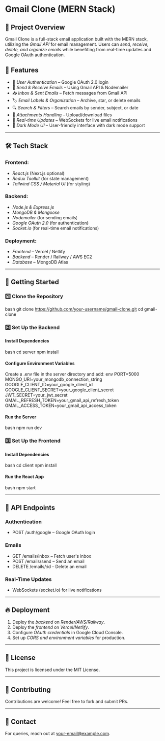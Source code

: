 # Gmail Clone (MERN Stack)

## 📌 Project Overview
Gmail Clone is a full-stack email application built with the MERN stack, utilizing the *Gmail API* for email management. Users can *send, receive, delete, and organize emails* while benefiting from real-time updates and Google OAuth authentication.

## 🚀 Features
- 🔐 *User Authentication* – Google OAuth 2.0 login
- 📩 *Send & Receive Emails* – Using Gmail API & Nodemailer
- 📥 *Inbox & Sent Emails* – Fetch messages from Gmail API
- 🏷 *Email Labels & Organization* – Archive, star, or delete emails
- 🔍 *Search & Filters* – Search emails by sender, subject, or date
- 📎 *Attachments Handling* – Upload/download files
- 📡 *Real-time Updates* – WebSockets for live email notifications
- 🌙 *Dark Mode UI* – User-friendly interface with dark mode support

---

## 🛠 Tech Stack

### Frontend:
- *React.js* (Next.js optional)
- *Redux Toolkit* (for state management)
- *Tailwind CSS / Material UI* (for styling)

### Backend:
- *Node.js & Express.js*
- *MongoDB & Mongoose*
- *Nodemailer* (for sending emails)
- *Google OAuth 2.0* (for authentication)
- *Socket.io* (for real-time email notifications)

### Deployment:
- *Frontend* – Vercel / Netlify
- *Backend* – Render / Railway / AWS EC2
- *Database* – MongoDB Atlas

---

## 🔑 Getting Started

### 1️⃣ Clone the Repository
bash
git clone https://github.com/your-username/gmail-clone.git
cd gmail-clone


### 2️⃣ Set Up the Backend
#### Install Dependencies
bash
cd server
npm install


#### Configure Environment Variables
Create a .env file in the server directory and add:
env
PORT=5000
MONGO_URI=your_mongodb_connection_string
GOOGLE_CLIENT_ID=your_google_client_id
GOOGLE_CLIENT_SECRET=your_google_client_secret
JWT_SECRET=your_jwt_secret
GMAIL_REFRESH_TOKEN=your_gmail_api_refresh_token
GMAIL_ACCESS_TOKEN=your_gmail_api_access_token


#### Run the Server
bash
npm run dev


### 3️⃣ Set Up the Frontend
#### Install Dependencies
bash
cd client
npm install


#### Run the React App
bash
npm start


---

## 🔗 API Endpoints
### Authentication
- POST /auth/google – Google OAuth login

### Emails
- GET /emails/inbox – Fetch user's inbox
- POST /emails/send – Send an email
- DELETE /emails/:id – Delete an email

### Real-Time Updates
- WebSockets (socket.io) for live notifications

---

## 🔥 Deployment
1. Deploy the *backend* on *Render/AWS/Railway*.
2. Deploy the *frontend* on *Vercel/Netlify*.
3. Configure *OAuth credentials* in Google Cloud Console.
4. Set up *CORS and environment variables* for production.

---

## 📜 License
This project is licensed under the MIT License.

---

## 🙌 Contributing
Contributions are welcome! Feel free to fork and submit PRs.

---

## 💬 Contact
For queries, reach out at [your-email@example.com](mailto:your-email@example.com).